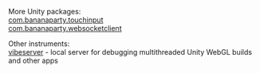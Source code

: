More Unity packages:  
[com.bananaparty.touchinput](https://github.com/forcepusher/com.bananaparty.touchinput)  
[com.bananaparty.websocketclient](https://github.com/forcepusher/com.bananaparty.websocketclient)  
  
Other instruments:  
[vibeserver](https://gist.github.com/forcepusher/4c4cf4a8d9e390e4f224f4f31c348672) - local server for debugging multithreaded Unity WebGL builds and other apps
